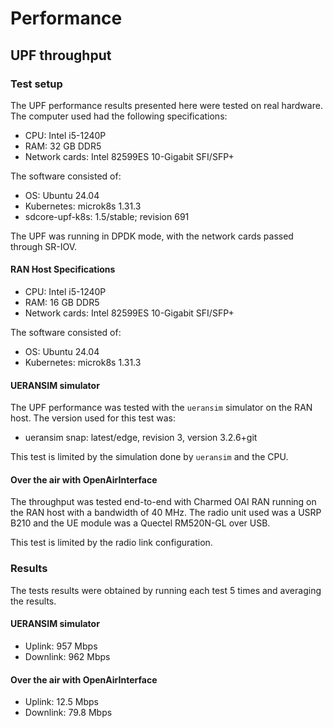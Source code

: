 # Performance

## UPF throughput

### Test setup

The UPF performance results presented here were tested on real hardware. The
computer used had the following specifications:

- CPU: Intel i5-1240P
- RAM: 32 GB DDR5
- Network cards: Intel 82599ES 10-Gigabit SFI/SFP+

The software consisted of:

- OS: Ubuntu 24.04
- Kubernetes: microk8s 1.31.3
- sdcore-upf-k8s: 1.5/stable; revision 691

The UPF was running in DPDK mode, with the network cards passed through SR-IOV.

#### RAN Host Specifications

- CPU: Intel i5-1240P
- RAM: 16 GB DDR5
- Network cards: Intel 82599ES 10-Gigabit SFI/SFP+

The software consisted of:

- OS: Ubuntu 24.04
- Kubernetes: microk8s 1.31.3

#### UERANSIM simulator

The UPF performance was tested with the `ueransim` simulator on the RAN host.
The version used for this test was:

- ueransim snap: latest/edge, revision 3, version 3.2.6+git

This test is limited by the simulation done by `ueransim` and the CPU.

#### Over the air with OpenAirInterface

The throughput was tested end-to-end with Charmed OAI RAN running on the RAN host
with a bandwidth of 40 MHz. The radio unit used was a USRP B210 and the UE module
was a Quectel RM520N-GL over USB.

This test is limited by the radio link configuration.

### Results

The tests results were obtained by running each test 5 times and averaging the
results.

#### UERANSIM simulator

- Uplink: 957 Mbps
- Downlink: 962 Mbps

#### Over the air with OpenAirInterface

- Uplink: 12.5 Mbps
- Downlink: 79.8 Mbps
